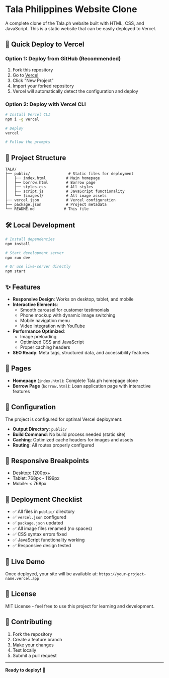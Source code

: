 # Tala Philippines Website Clone

A complete clone of the Tala.ph website built with HTML, CSS, and JavaScript. This is a static website that can be easily deployed to Vercel.

## 🚀 Quick Deploy to Vercel

### Option 1: Deploy from GitHub (Recommended)
1. Fork this repository
2. Go to [Vercel](https://vercel.com)
3. Click "New Project"
4. Import your forked repository
5. Vercel will automatically detect the configuration and deploy

### Option 2: Deploy with Vercel CLI
```bash
# Install Vercel CLI
npm i -g vercel

# Deploy
vercel

# Follow the prompts
```

## 📁 Project Structure

```
TALA/
├── public/                 # Static files for deployment
│   ├── index.html         # Main homepage
│   ├── borrow.html        # Borrow page
│   ├── styles.css         # All styles
│   ├── script.js          # JavaScript functionality
│   └── [images]/          # All image assets
├── vercel.json            # Vercel configuration
├── package.json           # Project metadata
└── README.md             # This file
```

## 🛠️ Local Development

```bash
# Install dependencies
npm install

# Start development server
npm run dev

# Or use live-server directly
npm start
```

## ✨ Features

- **Responsive Design**: Works on desktop, tablet, and mobile
- **Interactive Elements**: 
  - Smooth carousel for customer testimonials
  - Phone mockup with dynamic image switching
  - Mobile navigation menu
  - Video integration with YouTube
- **Performance Optimized**: 
  - Image preloading
  - Optimized CSS and JavaScript
  - Proper caching headers
- **SEO Ready**: Meta tags, structured data, and accessibility features

## 🎨 Pages

- **Homepage** (`index.html`): Complete Tala.ph homepage clone
- **Borrow Page** (`borrow.html`): Loan application page with interactive features

## 🔧 Configuration

The project is configured for optimal Vercel deployment:

- **Output Directory**: `public/`
- **Build Command**: No build process needed (static site)
- **Caching**: Optimized cache headers for images and assets
- **Routing**: All routes properly configured

## 📱 Responsive Breakpoints

- Desktop: 1200px+
- Tablet: 768px - 1199px
- Mobile: < 768px

## 🚀 Deployment Checklist

- ✅ All files in `public/` directory
- ✅ `vercel.json` configured
- ✅ `package.json` updated
- ✅ All image files renamed (no spaces)
- ✅ CSS syntax errors fixed
- ✅ JavaScript functionality working
- ✅ Responsive design tested

## 🔗 Live Demo

Once deployed, your site will be available at:
`https://your-project-name.vercel.app`

## 📄 License

MIT License - feel free to use this project for learning and development.

## 🤝 Contributing

1. Fork the repository
2. Create a feature branch
3. Make your changes
4. Test locally
5. Submit a pull request

---

**Ready to deploy!** 🎉